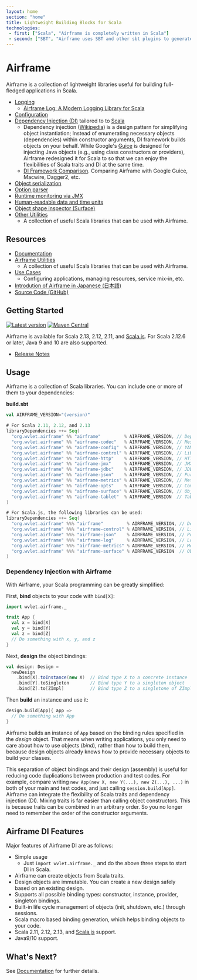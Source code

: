 ```yaml
---
layout: home
section: "home"
title: Lightweight Building Blocks for Scala
technologies:
 - first: ["Scala", "Airframe is completely written in Scala"]
 - second: ["SBT", "Airframe uses SBT and other sbt plugins to generate microsites easily"]
---
```

# Airframe

Airframe is a collection of lightweight libraries useful for building full-fledged applications in Scala.

- [Logging](docs/airframe-log.html)
  - [Airframe Log: A Modern Logging Library for Scala](https://medium.com/@taroleo/airframe-log-a-modern-logging-library-for-scala-56fbc2f950bc)
- [Configuration](docs/airframe-config.html)
- [Dependency Injection (DI)](docs/index.html) tailored to to [Scala](https://www.scala-lang.org/)
  - Dependency injection ([Wikipedia](https://en.wikipedia.org/wiki/Dependency_injection)) is a design pattern for simplifying object instantiation;
    Instead of enumerating necessary objects (dependencies) within constructor arguments, DI framework builds objects on your behalf.
    While Google's [Guice](https://github.com/google/guice) is designed for injecting Java objects (e.g., using class constructors or providers),
    Airframe redesigned it for Scala to so that we can enjoy the flexibilities of Scala traits and DI at the same time.
  - [DI Framework Comparison](https://wvlet.org/airframe/docs/comparison.html). Comparing Airframe with Google Guice, Macwire, Dagger2, etc.
- [Object serialization](docs/airframe-codec.html)
- [Option parser](docs/airframe-opts.html)
- [Runtime monitoring via JMX](docs/airframe-jmx.html)
- [Human-readable data and time units](docs/airframe-metrics.html)
- [Object shape inspector (Surface)](docs/airframe-surface.html)
- [Other Utilities](https://wvlet.org/airframe/docs/utils.html)
   - A collection of useful Scala libraries that can be used with Airframe.


## Resources
- [Documentation](docs)
- [Airframe Utilities](docs/utils.html)
   - A collection of useful Scala libraries that can be used with Airframe.
- [Use Cases](docs/use-cases.html)
   - Configuring applications, managing resources, service mix-in, etc.
- [Introdution of Airframe in Japanese (日本語)](https://medium.com/@taroleo/airframe-c5d044a97ec)
- [Source Code (GitHub)](https://github.com/wvlet/airframe)

## Getting Started
 [![Latest version](https://index.scala-lang.org/wvlet/airframe/airframe/latest.svg?color=orange)](https://index.scala-lang.org/wvlet/airframe) [![Maven Central](https://maven-badges.herokuapp.com/maven-central/org.wvlet.airframe/airframe_2.12/badge.svg)](https://maven-badges.herokuapp.com/maven-central/org.wvlet.airframe/airframe_2.12)

Airframe is available for Scala 2.13, 2.12, 2.11, and [Scala.js](https://www.scala-js.org/).
For Scala 2.12.6 or later, Java 9 and 10 are also supported.

- [Release Notes](docs/release-notes.html)

## Usage

Airframe is a collection of Scala libraries. You can include one or more of them to your dependencies:

**build.sbt**
```scala
val AIRFRAME_VERSION="(version)"

# For Scala 2.11, 2.12, and 2.13
libraryDependencies ++= Seq(
  "org.wvlet.airframe" %% "airframe"         % AIRFRAME_VERSION, // Dependency injection
  "org.wvlet.airframe" %% "airframe-codec"   % AIRFRAME_VERSION, // MessagePack-based schema-on-read transcoder
  "org.wvlet.airframe" %% "airframe-config"  % AIRFRAME_VERSION, // YAML-based configuration
  "org.wvlet.airframe" %% "airframe-control" % AIRFRAME_VERSION, // Library for retryable execution
  "org.wvlet.airframe" %% "airframe-http"    % AIRFRAME_VERSION, // HTTP REST API router
  "org.wvlet.airframe" %% "airframe-jmx"     % AIRFRAME_VERSION, // JMX monitoring
  "org.wvlet.airframe" %% "airframe-jdbc"    % AIRFRAME_VERSION, // JDBC connection pool
  "org.wvlet.airframe" %% "airframe-json"    % AIRFRAME_VERSION, // Pure Scala JSON parser
  "org.wvlet.airframe" %% "airframe-metrics" % AIRFRAME_VERSION, // Metrics units
  "org.wvlet.airframe" %% "airframe-opts"    % AIRFRAME_VERSION, // Command-line option parser
  "org.wvlet.airframe" %% "airframe-surface" % AIRFRAME_VERSION, // Object surface inspector
  "org.wvlet.airframe" %% "airframe-tablet"  % AIRFRAME_VERSION  // Table data reader/writer
)

# For Scala.js, the following libraries can be used:
libraryDependencies ++= Seq(
  "org.wvlet.airframe" %%% "airframe"         % AIRFRAME_VERSION, // Dependency injection
  "org.wvlet.airframe" %%% "airframe-control" % AIRFRAME_VERSION, // Library for retryable execution
  "org.wvlet.airframe" %%% "airframe-json"    % AIRFRAME_VERSION, // Pure Scala JSON parser
  "org.wvlet.airframe" %%% "airframe-log"     % AIRFRAME_VERSION, // Logging
  "org.wvlet.airframe" %%% "airframe-metrics" % AIRFRAME_VERSION, // Metrics units
  "org.wvlet.airframe" %%% "airframe-surface" % AIRFRAME_VERSION  // Object surface inspector
)
```

### Dependency Injection with Airframe

With Airframe, your Scala programming can be greatly simplified:

First, **bind** objects to your code with `bind[X]`:
```scala
import wvlet.airframe._

trait App {
  val x = bind[X]
  val y = bind[Y]
  val z = bind[Z]
  // Do something with x, y, and z
}
```

Next, **design** the object bindings:
```scala
val design: Design =
  newDesign
    .bind[X].toInstance(new X)  // Bind type X to a concrete instance
    .bind[Y].toSingleton        // Bind type Y to a singleton object
    .bind[Z].to[ZImpl]          // Bind type Z to a singletone of ZImpl instance
```

Then **build** an instance and use it:
```scala
design.build[App]{ app =>
  // Do something with App
}
```

Airframe builds an instance of `App` based on the binding rules specified in the *design* object. That means when writing applications, you only need to care about how to use objects (*bind*), rather than how to build them, because design objects already knows how to provide necessary objects to build your classes.

This separation of object bindings and their design (assembly) is useful for reducing code duplications between production and test codes. For example, compare writing `new App(new X, new Y(...), new Z(...), ...)` in both of your main and test codes, and just calling `session.build[App]`.
Airframe can integrate the flexibility of Scala traits and dependency injection (DI). Mixing traits is far easier than calling object constructors. This is because traits can be combined in an arbitrary order. So you no longer need to remember the order of the constructor arguments.

## Airframe DI Features

Major features of Airframe DI are as follows:

- Simple usage
  - Just `import wvlet.airframe._` and do the above three steps to start DI in Scala.
- Airframe can create objects from Scala traits.
- Design objects are immutable. You can create a new design safely based on an existing design.
- Supports all possible binding types: constructor, instance, provider, singleton bindings.
- Built-in life cycle management of objects (init, shutdown, etc.) through sessions.
- Scala macro based binding generation, which helps binding objects to your code.
- Scala 2.11, 2.12, 2.13, and [Scala.js](https://www.scala-js.org/) support.
- Java9/10 support.

## What's Next?

See [Documentation](docs) for further details.
